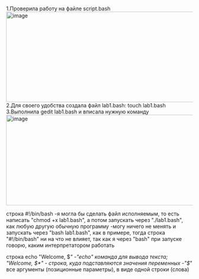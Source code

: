 1.Проверила работу на файле script.bash
<img width="1029" height="244" alt="image" src="https://github.com/user-attachments/assets/fbfc09f3-f4db-444f-8b3d-de6bfa89da21" />
2.Для своего удобства создала файл lab1.bash: touch lab1.bash
3.Выполнила gedit lab1.bash и вписала нужную команду
<img width="1029" height="244" alt="image" src="https://github.com/user-attachments/assets/ac4970aa-702c-4d91-93b1-dfede4016fd2" />


  строка #!/bin/bash
    -я могла бы сделать файл исполняемым, то есть написать "chmod +x lab1.bash", а потом запускать через "./lab1.bash", как любую другую обычную программу
    -могу ничего не менять и запускать через "bash lab1.bash", как в примере, тогда строка "#!/bin/bash" ни на что не влияет, так как я через "bash" при запуске говорю, каким интерпретатором работать
  
  
  строка echo "Welcome, $*"
    -"echo" команда для вывода текста; "Welcome, $*" - строка, куда подставляются значения переменных
    -"$*" все аргументы (позиционные параметры), в виде одной строки (слова)

